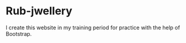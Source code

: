 # Rub-jwellery
I create this website in my training period for practice with the help of Bootstrap. 
